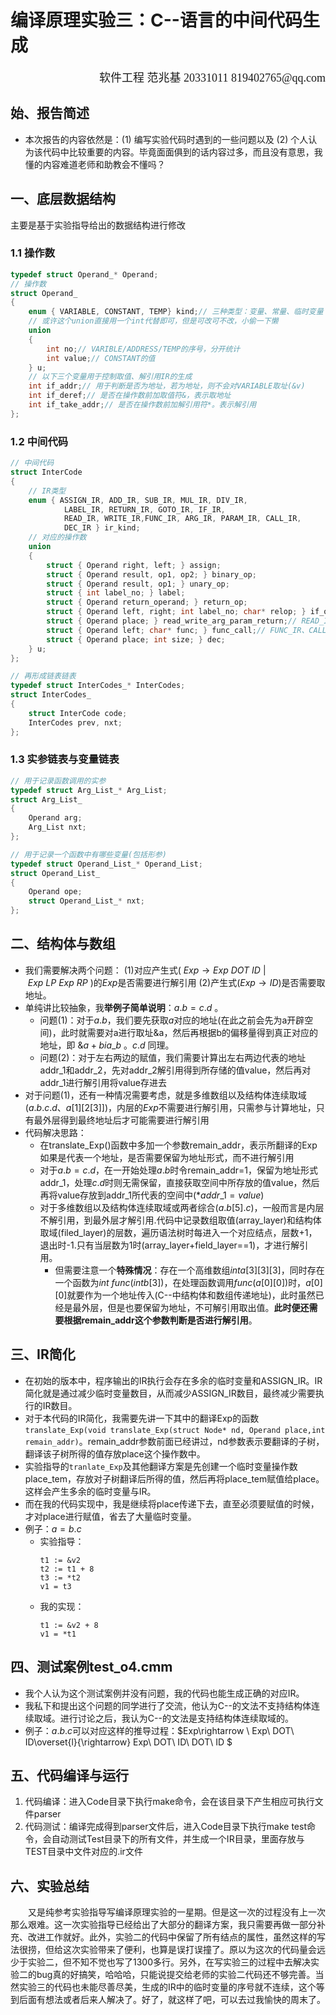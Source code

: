 # 编译原理实验三：C--语言的中间代码生成
<div align="right">
    <font face="KaiTi" size="4">
        软件工程 范兆基 20331011 819402765@qq.com
    </font>
</div>

## 始、报告简述
- 本次报告的内容依然是：(1) 编写实验代码时遇到的一些问题以及 (2) 个人认为该代码中比较重要的内容。毕竟面面俱到的话内容过多，而且没有意思，我懂的内容难道老师和助教会不懂吗？
## 一、底层数据结构
主要是基于实验指导给出的数据结构进行修改
### 1.1 操作数
```C
typedef struct Operand_* Operand;
// 操作数
struct Operand_ 
{
    enum { VARIABLE, CONSTANT, TEMP} kind;// 三种类型：变量、常量、临时变量
    // 或许这个union直接用一个int代替即可，但是可改可不改，小偷一下懒
    union 
    {
        int no;// VARIBLE/ADDRESS/TEMP的序号，分开统计 
        int value;// CONSTANT的值
    } u;
    // 以下三个变量用于控制取值、解引用IR的生成
    int if_addr;// 用于判断是否为地址，若为地址，则不会对VARIABLE取址(&v)
    int if_deref;// 是否在操作数前加取值符&，表示取地址
    int if_take_addr;// 是否在操作数前加解引用符*。表示解引用
};
```

### 1.2 中间代码
```C
// 中间代码
struct InterCode
{
    // IR类型
    enum { ASSIGN_IR, ADD_IR, SUB_IR, MUL_IR, DIV_IR, 
            LABEL_IR, RETURN_IR, GOTO_IR, IF_IR, 
            READ_IR, WRITE_IR,FUNC_IR, ARG_IR, PARAM_IR, CALL_IR, 
            DEC_IR } ir_kind;
    // 对应的操作数
    union 
    {
        struct { Operand right, left; } assign;
        struct { Operand result, op1, op2; } binary_op;
        struct { Operand result, op1; } unary_op;
        struct { int label_no; } label;
        struct { Operand return_operand; } return_op;
        struct { Operand left, right; int label_no; char* relop; } if_op;
        struct { Operand place; } read_write_arg_param_return;// READ_IR、WRITE_IR、PARAM_IR、RETURN_IR共用
        struct { Operand left; char* func; } func_call;// FUNC_IR、CALL_IR共用
        struct { Operand place; int size; } dec;
    } u;
};

// 再形成链表链表
typedef struct InterCodes_* InterCodes;
struct InterCodes_
{ 
    struct InterCode code; 
    InterCodes prev, nxt; 
};
```
### 1.3 实参链表与变量链表
```C
// 用于记录函数调用的实参
typedef struct Arg_List_* Arg_List;
struct Arg_List_
{
    Operand arg;
    Arg_List nxt;
};

// 用于记录一个函数中有哪些变量(包括形参)
typedef struct Operand_List_* Operand_List;
struct Operand_List_
{
    Operand ope;
    struct Operand_List_* nxt;
};
```

## 二、结构体与数组
- 我们需要解决两个问题：
(1)对应产生式( $Exp\rightarrow Exp \  DOT \  ID \  | \  Exp \  LP \  Exp \  RP$ )的$Exp$是否需要进行解引用
(2)产生式($Exp\rightarrow ID$)是否需要取地址。
- 单纯讲比较抽象，我**举例子简单说明**：$a.b = c.d$ 。
  - 问题(1)：对于$a.b$，我们要先获取$a$对应的地址(在此之前会先为a开辟空间)，此时就需要对a进行取址&a，然后再根据b的偏移量得到真正对应的地址，即 $\&a+bia\_b$ 。$c.d$ 同理。
  - 问题(2)：对于左右两边的赋值，我们需要计算出左右两边代表的地址addr_1和addr_2，先对addr_2解引用得到所存储的值value，然后再对addr_1进行解引用将value存进去
- 对于问题(1)，还有一种情况需要考虑，就是多维数组以及结构体连续取域($a.b.c.d$、$a[1][2[3]]$)，内层的$Exp$不需要进行解引用，只需参与计算地址，只有最外层得到最终地址后才可能需要进行解引用
- 代码解决思路：
  - 在translate_Exp()函数中多加一个参数remain_addr，表示所翻译的Exp如果是代表一个地址，是否需要保留为地址形式，而不进行解引用
  - 对于$a.b = c.d$，在一开始处理$a.b$时令remain_addr=1，保留为地址形式addr_1，处理$c.d$时则无需保留，直接获取空间中所存放的值value，然后再将value存放到addr_1所代表的空间中($*addr\_1=value$)
  - 对于多维数组以及结构体连续取域或两者综合($a.b[5].c$)，一般而言是内层不解引用，到最外层才解引用.代码中记录数组取值(array_layer)和结构体取域(filed_layer)的层数，遍历语法树时每进入一个对应结点，层数+1，退出时-1.只有当层数为1时(array_layer+field_layer==1)，才进行解引用。
    - 但需要注意一个**特殊情况**：存在一个高维数组$int a[3][3][3]$，同时存在一个函数为$int \ func(int b[3])$，在处理函数调用$func(a[0][0])$时，$a[0][0]$就要作为一个地址传入(C--中结构体和数组传递地址)，此时虽然已经是最外层，但是也要保留为地址，不可解引用取出值。**此时便还需要根据remain_addr这个参数判断是否进行解引用**。


## 三、IR简化
- 在初始的版本中，程序输出的IR执行会存在多余的临时变量和ASSIGN_IR。IR简化就是通过减少临时变量数目，从而减少ASSIGN_IR数目，最终减少需要执行的IR数目。
- 对于本代码的IR简化，我需要先讲一下其中的翻译Exp的函数``translate_Exp(void translate_Exp(struct Node* nd, Operand place,int remain_addr)``。remain_addr参数前面已经讲过，nd参数表示要翻译的子树，翻译该子树所得的值存放place这个操作数中。
- 实验指导的``tranlate_Exp``及其他翻译方案是先创建一个临时变量操作数place_tem，存放对子树翻译后所得的值，然后再将place_tem赋值给place。这样会产生多余的临时变量与IR。
- 而在我的代码实现中，我是继续将place传递下去，直至必须要赋值的时候，才对place进行赋值，省去了大量临时变量。
- 例子：$a=b.c$
  - 实验指导：
    ```
    t1 := &v2 
    t2 := t1 + 8 
    t3 := *t2
    v1 = t3
    ```
  - 我的实现：
    ```
    t1 := &v2 + 8
    v1 = *t1
    ```

## 四、测试案例test_o4.cmm
- 我个人认为这个测试案例并没有问题，我的代码也能生成正确的对应IR。
- 我私下和提出这个问题的同学进行了交流，他认为C--的文法不支持结构体连续取域。进行讨论之后，我认为C--的文法是支持结构体连续取域的。
- 例子：$a.b.c$可以对应这样的推导过程：$Exp\rightarrow \ Exp\ DOT\ ID\overset{l}{\rightarrow} Exp\ DOT\ ID\ DOT\ ID $

## 五、代码编译与运行
1. 代码编译：进入Code目录下执行make命令，会在该目录下产生相应可执行文件parser
2. 代码测试：编译完成得到parser文件后，进入Code目录下执行make test命令，会自动测试Test目录下的所有文件，并生成一个IR目录，里面存放与TEST目录中文件对应的.ir文件

## 六、实验总结
&emsp;&emsp;又是纯参考实验指导写编译原理实验的一星期。但是这一次的过程没有上一次那么艰难。这一次实验指导已经给出了大部分的翻译方案，我只需要再做一部分补充、改进工作就好。此外，实验二的代码中保留了所有结点的属性，虽然这样的写法很捞，但给这次实验带来了便利，也算是误打误撞了。原以为这次的代码量会远少于实验二，但不知不觉也写了1300多行。另外，在写实验三的过程中去解决实验二的bug真的好搞笑，哈哈哈，只能说提交给老师的实验二代码还不够完善。当然实验三的代码也未能尽善尽美，生成的IR中的临时变量的序号就不连续，这个等到后面有想法或者后来人解决了。好了，就这样了吧，可以去过我愉快的周末了。